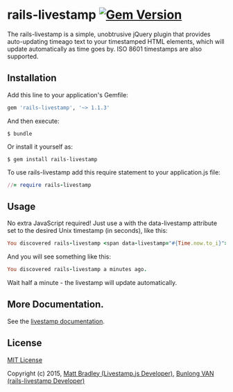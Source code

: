 # rails-livestamp [![Gem Version](https://badge.fury.io/rb/rails-livestamp.svg)](http://badge.fury.io/rb/rails-livestamp)

The rails-livestamp is a simple, unobtrusive jQuery plugin that provides auto-updating timeago text to your timestamped HTML elements, which will update automatically as time goes by. ISO 8601 timestamps are also supported. 

## Installation

Add this line to your application's Gemfile:

```ruby
gem 'rails-livestamp', '~> 1.1.3'
```

And then execute:

    $ bundle

Or install it yourself as:

    $ gem install rails-livestamp

To use rails-livestamp add this require statement to your application.js file:

```ruby
//= require rails-livestamp
```

## Usage

No extra JavaScript required! Just use a <span> with the data-livestamp attribute set to the desired Unix timestamp (in seconds), like this:

```ruby
You discovered rails-livestamp <span data-livestamp="#{Time.now.to_i}"></span>.
```

And you will see something like this:

```ruby
You discovered rails-livestamp a minutes ago. 
```

Wait half a minute - the livestamp will update automatically.

## More Documentation.

See the [livestamp documentation](http://mattbradley.github.io/livestampjs/).

## License

[MIT License](http://www.opensource.org/licenses/mit-license.php)

Copyright (c) 2015, [Matt Bradley (Livestamp.js Developer)](https://github.com/mattbradley), [Bunlong VAN (rails-livestamp Developer)](https://github.com/Bunlong)
